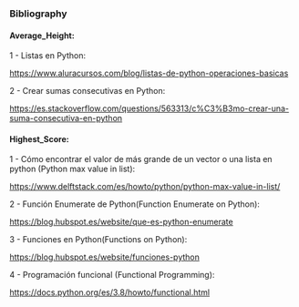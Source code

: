 ### Bibliography

#### Average_Height:

1 - Listas en Python:

https://www.aluracursos.com/blog/listas-de-python-operaciones-basicas

2 - Crear sumas consecutivas en Python:

https://es.stackoverflow.com/questions/563313/c%C3%B3mo-crear-una-suma-consecutiva-en-python

#### Highest_Score:

1 - Cómo encontrar el valor de más grande de un vector o una lista en python (Python max value in list):

https://www.delftstack.com/es/howto/python/python-max-value-in-list/

2 - Función Enumerate de Python(Function Enumerate on Python):

https://blog.hubspot.es/website/que-es-python-enumerate

3 - Funciones en Python(Functions on Python):

https://blog.hubspot.es/website/funciones-python

4 - Programación funcional (Functional Programming):

https://docs.python.org/es/3.8/howto/functional.html